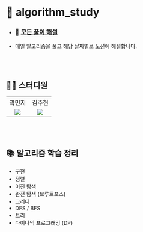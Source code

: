 # 🫧 algorithm_study

- ### 📁 [모든 풀이 해설](https://www.notion.so/00d4fae98a14456fb33aed27e073737b?v=064e34fc1a1c44679a1f16155668adb7&pvs=4)
- 매일 알고리즘을 풀고 해당 날짜별로 [노션](https://www.notion.so/aba9f8bf2a7f41d0b9b86d4c1ea905a4?pvs=4)에 해설합니다.
<!-- - 1주차부터 [solved.ac](https://solved.ac/class) 에서 Class 별 순차적으로 문제를 풀이합니다.  -->

<br/>
<br/>

## 🧑‍💻 스터디원

<table>
    <tr>
        <td align='center'>
            곽민지
        </td>
        <td align='center'>
            김주현
        </td>
    </tr>
    <tr>
        <td align='center'>
            <img src="http://mazassumnida.wtf/api/mini/generate_badge?boj=mini0006">
        </td>
        <td align='center'>
            <img src="http://mazassumnida.wtf/api/mini/generate_badge?boj=sangpok">            
        </td>
    </tr>
</table>

<br/>
<br/>

## 📚 알고리즘 학습 정리

- 구현
- 정렬
- 이진 탐색
- 완전 탐색 (브루트포스)
- 그리디
- DFS / BFS
- 트리
- 다이나믹 프로그래밍 (DP)

<!-- [![Solved.ac Profile](http://mazassumnida.wtf/api/generate_badge?boj=mini0006)](https://solved.ac/mini0006) -->
